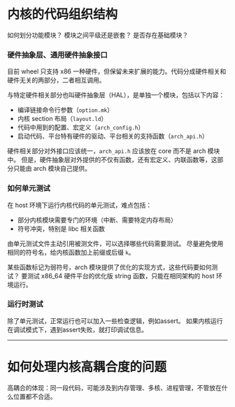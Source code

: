 # 内核的代码组织结构

如何划分功能模块？
模块之间平级还是嵌套？
是否存在基础模块？

### 硬件抽象层、通用硬件抽象接口

目前 wheel 只支持 x86 一种硬件，但保留未来扩展的能力。代码分成硬件相关和硬件无关的两部分，二者相互调用。

与特定硬件相关部分也叫硬件抽象层（HAL），是单独一个模块，包括以下内容：
- 编译链接命令行参数（`option.mk`）
- 内核 section 布局（`layout.ld`）
- 代码中用到的配置、宏定义（`arch_config.h`）
- 启动代码、平台特有硬件的驱动、平台相关的支持函数（`arch_api.h`）

硬件相关部分对外接口应该统一，`arch_api.h` 应该放在 core 而不是 arch 模块中。
但是，硬件抽象层对外提供的不仅有函数，还有宏定义、内联函数等，这部分只能由 arch 模块自己提供。

### 如何单元测试

在 host 环境下运行内核代码的单元测试，难点包括：
- 部分内核模块需要专门的环境（中断、需要特定内存布局）
- 符号冲突，特别是 libc 相关函数

由单元测试文件主动引用被测文件，可以选择哪些代码需要测试。
尽量避免使用相同的符号名，给内核函数加上前缀或后缀 `k`。

某些函数标记为弱符号，arch 模块提供了优化的实现方式，这些代码要如何测试？
要测试 x86_64 硬件平台的优化版 string 函数，只能在相同架构的 host 环境运行。

### 运行时测试

除了单元测试，正常运行也可以加入一些检查逻辑，例如assert。
如果内核运行在调试模式下，遇到assert失败，就打印调试信息。

---

# 如何处理内核高耦合度的问题

高耦合的体现：同一段代码，可能涉及到内存管理、多核、进程管理，不管放在什么位置都不合适。
